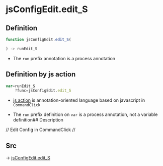 # jsConfigEdit.edit_S

## Definition

```js.js
function jsConfigEdit.edit_S(

) -> runEdit_S
```

- The `run` prefix annotation is a process annotation
## Definition by js action

```js.js
var=runEdit_S
	?func=jsConfigEdit.edit_S

```

- [js action](#) is annotation-oriented language based on javascript in `CommandClick`

- The `run` prefix definition on `var` is a process annotation, not a variable definition## Description

//        Edit Config in CommandClick
//        

## Src

-> [jsConfigEdit.edit_S](https://github.com/puutaro/CommandClick/blob/master/app/src/main/java/com/puutaro/commandclick/fragment_lib/terminal_fragment/js_interface/system/JsConfigEdit.kt#L11)


